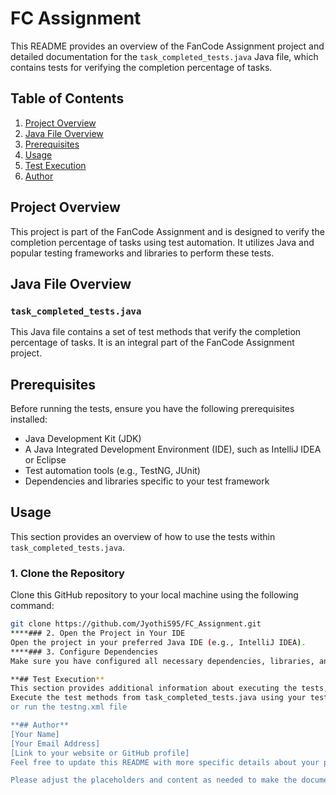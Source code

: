 # FC Assignment

This README provides an overview of the FanCode Assignment project and detailed documentation for the `task_completed_tests.java` Java file, which contains tests for verifying the completion percentage of tasks.

## Table of Contents

1. [Project Overview](#project-overview)
2. [Java File Overview](#java-file-overview)
3. [Prerequisites](#prerequisites)
4. [Usage](#usage)
5. [Test Execution](#test-execution)
6. [Author](#author)

## Project Overview

This project is part of the FanCode Assignment and is designed to verify the completion percentage of tasks using test automation. It utilizes Java and popular testing frameworks and libraries to perform these tests.

## Java File Overview

### `task_completed_tests.java`

This Java file contains a set of test methods that verify the completion percentage of tasks. It is an integral part of the FanCode Assignment project.

## Prerequisites

Before running the tests, ensure you have the following prerequisites installed:

- Java Development Kit (JDK)
- A Java Integrated Development Environment (IDE), such as IntelliJ IDEA or Eclipse
- Test automation tools (e.g., TestNG, JUnit)
- Dependencies and libraries specific to your test framework

## Usage

This section provides an overview of how to use the tests within `task_completed_tests.java`.

### 1. Clone the Repository

Clone this GitHub repository to your local machine using the following command:

```bash
git clone https://github.com/JyothiS95/FC_Assignment.git
****### 2. Open the Project in Your IDE
Open the project in your preferred Java IDE (e.g., IntelliJ IDEA).
****### 3. Configure Dependencies
Make sure you have configured all necessary dependencies, libraries, and test automation tools in your IDE.

**## Test Execution**
This section provides additional information about executing the tests, including how to configure and customize test execution parameters.
Execute the test methods from task_completed_tests.java using your test automation framework or IDE's testing capabilities.
or run the testng.xml file

**## Author**
[Your Name]
[Your Email Address]
[Link to your website or GitHub profile]
Feel free to update this README with more specific details about your project, including installation instructions, troubleshooting, and any additional information relevant to users or contributors.

Please adjust the placeholders and content as needed to make the documentation more relevant to your specific project.







